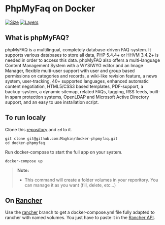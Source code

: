 # PhpMyFaq on Docker

[![Size](https://shields.beevelop.com/docker/image/image-size/merhylstudio/phpmyfaq/2.9.7.svg)](https://hub.docker.com/r/merhylstudio/phpmyfaq/)
[![Layers](https://shields.beevelop.com/docker/image/layers/merhylstudio/phpmyfaq/2.9.7.svg)](https://hub.docker.com/r/merhylstudio/phpmyfaq/)

## What is phpMyFAQ?

phpMyFAQ is a multilingual, completely database-driven FAQ-system. It supports
various databases to store all data, PHP 5.4.4+ or HHVM 3.4.2+ is needed in order to
access this data. phpMyFAQ also offers a multi-language Content Management
System with a WYSIWYG editor and an Image Manager, flexible multi-user support
with user and group based permissions on categories and records, a wiki-like
revision feature, a news system, user-tracking, 40+ supported languages, enhanced
automatic content negotiation, HTML5/CSS3 based templates, PDF-support, a
backup-system, a dynamic sitemap, related FAQs, tagging, RSS feeds, built-in spam
protection systems, OpenLDAP and Microsoft Active Directory support, and an easy
to use installation script.

## To run localy

Clone this [repository](https://github.com/Maghin/docker-phpmyfaq/) and `cd` to it.

    git clone git@github.com:Maghin/docker-phpmyfaq.git
    cd docker-phpmyfaq

Run docker-compose to start the full app on your system.

    docker-compose up

> **Note:**
> - This command will create a folder volumes in your reporitory. You can manage it as you want (fill, delete, etc...)

## On [Rancher](http://rancher.com/)

Use the [rancher](https://github.com/Maghin/docker-phpmyfaq/tree/rancher) branch to get a docker-compose.yml
file fully adapted to rancher with named volumes. You just have to paste it in the
[Rancher API](http://rancher.com/docs/rancher/v1.6/en/cattle/adding-services/#adding-services-with-rancher-compose).
